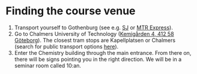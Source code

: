 # Finding the course venue

1. Transport yourself to Gothenburg (see e.g. [SJ](https://www.sj.se) or [MTR Express](https://www.mtrexpress.se)).
2. Go to Chalmers University of Technology ([Kemigården 4, 412 58 Göteborg](https://goo.gl/maps/WB1LcgKK9CN2)). The closest tram stops are Kapellplatsen or Chalmers (search for public transport options [here](https://www.vasttrafik.se/en/)).
3. Enter the Chemistry building through the main entrance. From there on, there will be signs pointing you in the right direction. We will be in a seminar room called 10:an.
